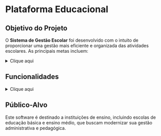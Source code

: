 # Plataforma Educacional

## Objetivo do Projeto

O **Sistema de Gestão Escolar** foi desenvolvido com o intuito de proporcionar uma gestão mais eficiente e organizada das atividades escolares. As principais metas incluem:
<details>
 <summary>Clique aqui</summary>
 
 - **Facilidade na Gestão da Escola**: Automatização de processos administrativos, permitindo um gerenciamento mais ágil e eficaz de informações, como matrículas, frequência e notas.
  
 - **Melhoria e Suporte na Educação de Alunos**: Ferramentas integradas que facilitam a comunicação entre alunos, pais e a escola, promovendo um ambiente educacional mais colaborativo e acessível.

 - **Ferramentas para Professores**: Recursos que auxiliam os educadores na preparação e execução de aulas, permitindo a criação de planos de aula, avaliação de desempenho e acompanhamento do progresso dos alunos.
</details>

## Funcionalidades
<details>
  <summary>Clique aqui</summary>

  - **Módulo de Matrícula**: Facilita o registro de novos alunos e a atualização de informações de alunos já matriculados.
  
  - **Controle de Frequência**: Permite o registro e monitoramento da frequência dos alunos de forma simplificada.
  
  - **Gestão de Notas**: Sistema para registrar e calcular notas, possibilitando a geração de relatórios de desempenho.

  - **Jogos e Aulas Interativas**: Ferramentas que promovem o aprendizado de forma lúdica e engajante, estimulando a participação dos alunos.

  - **Modelos 3D**: Recursos visuais que ajudam na compreensão de conceitos complexos, oferecendo uma experiência de aprendizado mais rica.

  - **Criação de Simulados e Provas**: Funcionalidade que permite aos professores elaborar simulados e provas personalizadas, facilitando a avaliação dos alunos.

  - **ChatBot de Suporte**: Um assistente virtual disponível para que professores e a secretaria possam contatar nossa equipe rapidamente, solucionando dúvidas e problemas de forma eficiente.

  - **Reuniões e Aulas Online**: Plataforma para realização de reuniões e aulas virtuais, facilitando a interação entre alunos e professores, independentemente da localização.

  - **Comunicação**: Canal de comunicação direta entre professores, alunos e responsáveis, promovendo transparência e colaboração.

  - **Relatórios Gerenciais**: Geração de relatórios analíticos sobre desempenho acadêmico, frequência e outras métricas importantes para a gestão escolar.

  - **Materiais Complementares**: Disponibilização de cursos, materiais didáticos e vídeos que enriquecem o aprendizado, oferecendo recursos adicionais para apoiar os alunos em suas atividades acadêmicas e ampliar seu conhecimento.
</details>

## Público-Alvo

Este software é destinado a instituições de ensino, incluindo escolas de educação básica e ensino médio, que buscam modernizar sua gestão administrativa e pedagógica.
